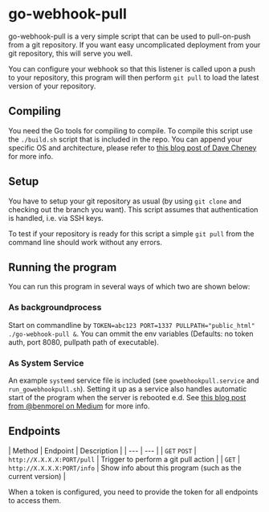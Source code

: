 # go-webhook-pull

go-webhook-pull is a very simple script that can be used to pull-on-push from a git repository.
If you want easy uncomplicated deployment from your git repository, this will serve you well.

You can configure your webhook so that this listener is called upon a push to your repository,  this program will then perform `git pull` to load the latest version of your repository.

## Compiling
You need the Go tools for compiling to compile. To compile this script use the `./build.sh` script that is included in the repo. You can append your specific OS and architecture, please refer to [this blog post of Dave Cheney][1] for more info.

## Setup
You have to setup your git repository as usual (by using `git clone` and checking out the branch you want). This script assumes that authentication is handled, i.e. via SSH keys. 

To test if your repository is ready for this script a simple `git pull` from the command line should work without any errors.

## Running the program
You can run this program in several ways of which two are shown below:
### As backgroundprocess
Start on commandline by `TOKEN=abc123 PORT=1337 PULLPATH="public_html" ./go-webhook-pull &`.
You can ommit the env variables (Defaults: no token auth, port 8080, pullpath path of executable).


### As System Service
An example `systemd` service file is included (see `gowebhookpull.service` and `run_gowebhookpull.sh`). Setting it up as a service also handles automatic start of the program when the server is rebooted e.d. See [this blog post from @benmorel on Medium][1] for more info.

## Endpoints

| Method | Endpoint | Description |
| --- | --- |
| `GET` `POST` | `http://X.X.X.X:PORT/pull` | Trigger to perform a git pull action |
| `GET` | `http://X.X.X.X:PORT/info` | Show info about this program (such as the current version) |

When a token is configured, you need to provide the token for all endpoints to access them.


[1]: https://dave.cheney.net/2015/08/22/cross-compilation-with-go-1-5
[2]: https://medium.com/@benmorel/creating-a-linux-service-with-systemd-611b5c8b91d6